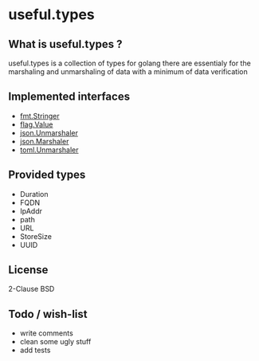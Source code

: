 # useful.types


## What is useful.types ?

useful.types is a collection of types for golang
there are essentialy for the marshaling and unmarshaling of data with a minimum of data verification

## Implemented interfaces

  * [fmt.Stringer](https://golang.org/pkg/fmt/#Stringer)
  * [flag.Value](https://golang.org/pkg/flag/#Value)
  * [json.Unmarshaler](https://golang.org/pkg/encoding/json/#Unmarshaler)
  * [json.Marshaler](https://golang.org/pkg/encoding/json/#Marshaler)
  * [toml.Unmarshaler](https://godoc.org/github.com/naoina/toml#Unmarshaler)


## Provided types

  * Duration
  * FQDN
  * IpAddr
  * path
  * URL
  * StoreSize
  * UUID


## License
2-Clause BSD

## Todo / wish-list

  * write comments
  * clean some ugly stuff
  * add tests
